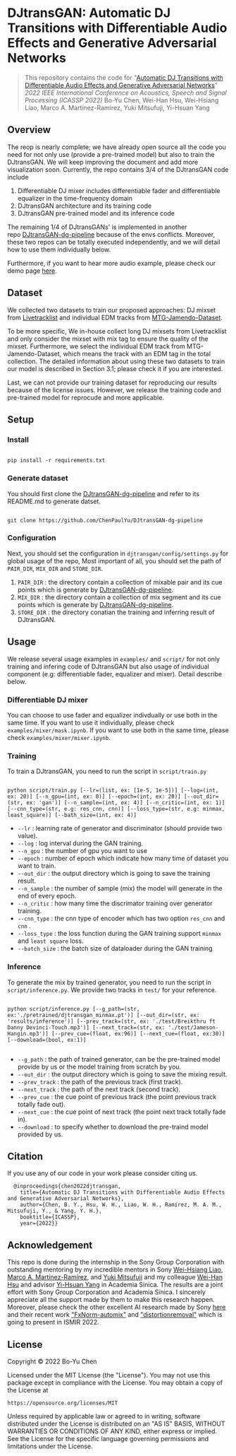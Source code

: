 # DJtransGAN: Automatic DJ Transitions with Differentiable Audio Effects and Generative Adversarial Networks

> This repository contains the code for "[Automatic DJ Transitions with Differentiable Audio Effects and Generative Adversarial Networks](https://arxiv.org/abs/2110.06525)"
> *2022 IEEE International Conference on Acoustics, Speech and Signal Processing (ICASSP 2022)*
> Bo-Yu Chen, Wei-Han Hsu, Wei-Hsiang Liao, Marco A. Martínez-Ramírez, Yuki Mitsufuji, Yi-Hsuan Yang

## Overview


The reop is nearly complete; we have already open source all the code you need for not only use (provide a pre-trained model) but also to train the DJtransGAN. We will keep improving the document and add more visualization soon. Currently, the repo contains 3/4 of the DJtransGAN code include

1. Differentiable DJ mixer includes differentiable fader and differentiable equalizer in the time-frequency domain 
2. DJtransGAN architecture and its training code 
3. DJtransGAN pre-trained model and its inference code

The remaining 1/4 of DJtransGANs' is implemented in another repo [DJtransGAN-dg-pipeline](https://github.com/ChenPaulYu/DJtransGAN-dg-pipeline) because of the envs conflicts. Moreover, these two repos can be totally executed independently, and we will detail how to use them individually below.


Furthermore, if you want to hear more audio example, please check our demo page [here](https://paulyuchen.com/djtransgan-icassp2022/).


## Dataset

We collected two datasets to train our proposed approaches: DJ mixset from [Livetracklist](https://www.livetracklist.com/) and individual EDM tracks from [MTG-Jamendo-Dataset](https://github.com/MTG/mtg-jamendo-dataset). 

To be more specific, We in-house collect long DJ mixsets from Livetracklist and only consider the mixset with mix tag to ensure the quality of the mixset. Furthermore, we select the individual EDM track from MTG-Jamendo-Dataset, which means the track with an EDM tag in the total collection. The detailed information about using these two datasets to train our model is described in Section 3.1; please check it if you are interested. 

Last, we can not provide our training dataset for reproducing our results because of the license issues. However, we release the training code and pre-trained model for reprocude and more applicable. 


## Setup 

### Install 
```

pip install -r requirements.txt

```

### Generate dataset
You should first clone the [DJtransGAN-dg-pipeline](https://github.com/ChenPaulYu/DJtransGAN-dg-pipeline)  and  refer to its README.md to generate datset. 

```

git clone https://github.com/ChenPaulYu/DJtransGAN-dg-pipeline

```

### Configuration
Next, you should set the configuration in `djtransgan/config/settings.py`  for global usage of the repo, Most important of all, you should set the path of `PAIR_DIR`, `MIX_DIR` and  `STORE_DIR`.

1. `PAIR_DIR` : the directory contain a collection of mixable pair and its cue points which is generate by [DJtransGAN-dg-pipeline](https://github.com/ChenPaulYu/DJtransGAN-dg-pipeline).
2. `MIX_DIR` : the directory contain a collection of mix segment and its cue points which is generate by [DJtransGAN-dg-pipeline](https://github.com/ChenPaulYu/DJtransGAN-dg-pipeline).
3. `STORE_DIR` : the directory conatian the training and inferring result of DJtransGAN.



## Usage 

We release several usage examples in `examples/` and `script/` for  not only training and infering code of DJtransGAN but also usage of individual component (e.g: differentiable fader, equalizer and mixer).  Detail describe below. 

### Differentiable DJ mixer
You can choose to use fader and equalizer indivdually or use both in the same time. If you want to use it individually, please check `examples/mixer/mask.ipynb`. If you want to use both in the same time, please check `examples/mixer/mixer.ipynb`.

### Training

To train a DJtransGAN, you  need to run the script in `script/train.py`

```
  
python script/train.py [--lr=(list, ex: [1e-5, 1e-5])] [--log=(int, ex: 20)] [--n_gpu=(int, ex: 0)] [--epoch=(int, ex: 20)] [--out_dir=(str, ex: 'gan')] [--n_sample=(int, ex: 4)] [--n_critic=(int, ex: 1)] [--cnn_type=(str, e.g: res_cnn, cnn)] [--loss_type=(str, e.g: minmax, least_square)] [--bath_size=(int, ex: 4)]

```

- `--lr` :  learning rate of generator and discriminator (should provide two value). 
- `--log` :  log interval during the GAN training. 
- `--n_gpu` : the number of gpu you want to use 
- `--epoch` :  number of epoch which indicate how many time of dataset you want to train. 
-  `--out_dir` : the output directory which is going to save the training result. 
- `--n_sample` : the number of sample (mix) the model will generate in the end of every epoch. 
- `--n_critic` :   how many time the discrimator training  over generator training. 
-  `--cnn_type` :  the cnn type of encoder which has two option `res_cnn` and `cnn` .  
- `--loss_type` :  the loss function during the GAN training support `minmax`  and `least square` loss. 
- `--batch_size` :  the batch size of dataloader during the GAN training


### Inference 
To generate the mix by trained generator, you need to run the script in `script/inference.py`. We provide two tracks in `test/` for your reference.

```
  
python script/inference.py [--g_path=(str, ex:'./pretrained/djtransgan_minmax.pt')] [--out_dir=(str, ex: 'results/inference')] [--prev_track=(str, ex: './test/Breikthru ft Danny Devinci-Touch.mp3')] [--next_track=(str, ex: './test/Jameson-Hangin.mp3')] [--prev_cue=(float, ex:96)] [--next_cue=(float, ex:30)] [--download=(bool, ex:1)]


```

- `--g_path` :  the path of trained generator, can be the pre-trained model provide by us or the model training from scratch by you.  
- `--out_dir` : the output directory which is going to save the mixing result. 
- `--prev_track` : the path of the previous track (first track). 
- `--next_track` : the path of the next track (second track).  
-  `--prev_cue` :  the cue point of previous track (the point previous track totally fade out).  
- `--next_cue` :   the cue point of next track (the point next track totally fade in).  
- `--download` :   to specify whether to download the pre-traind model provided by us. 





## Citation

If you use any of our code in your work please consider citing us.

```
  @inproceedings{chen2022djtransgan,
    title={Automatic DJ Transitions with Differentiable Audio Effects and Generative Adversarial Networks},
    author={Chen, B. Y., Hsu, W. H., Liao, W. H., Ramírez, M. A. M., Mitsufuji, Y., & Yang, Y. H.},
    booktitle={ICASSP},
    year={2022}}
```

## Acknowledgement

This repo is done during the internship in the Sony Group Corporation with outstanding mentoring by my incredible mentors in Sony [Wei-Hsiang Liao](https://jp.linkedin.com/in/wei-hsiang-liao-66283154), [Marco A. Martínez-Ramírez](https://m-marco.com/), and [Yuki Mitsufuji](https://www.yukimitsufuji.com/) and my colleague [Wei-Han Hsu](https://github.com/ddman1101) and advisor [Yi-Hsuan Yang](https://www.citi.sinica.edu.tw/pages/yang/) in Academia  Sinica. The results are a joint effort with Sony Group Corporation and  Academia  Sinica. I sincerely appreciate all the support made by them to make this research happen. Moreover, please check the other excellent AI research made by Sony [here](https://github.com/sony/ai-research-code) and their recent work ["FxNorm-automix"](https://marco-martinez-sony.github.io/FxNorm-automix/) and ["distortionremoval"](https://joimort.github.io/distortionremoval/) which is going to present in ISMIR 2022.



## License
Copyright © 2022 Bo-Yu Chen

Licensed under the MIT License (the "License"). You may not use this
package except in compliance with the License. You may obtain a copy of the
License at

    https://opensource.org/licenses/MIT

Unless required by applicable law or agreed to in writing, software
distributed under the License is distributed on an "AS IS" BASIS,
WITHOUT WARRANTIES OR CONDITIONS OF ANY KIND, either express or implied.
See the License for the specific language governing permissions and
limitations under the License.
